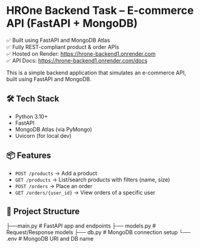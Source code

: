 # HROne Backend Task – E-commerce API (FastAPI + MongoDB)

✅ Built using FastAPI and MongoDB Atlas  
✅ Fully REST-compliant product & order APIs  
✅ Hosted on Render: https://hrone-backend1.onrender.com  
✅ API Docs: https://hrone-backend1.onrender.com/docs


This is a simple backend application that simulates an e-commerce API, built using FastAPI and MongoDB.

## 🛠 Tech Stack

- Python 3.10+
- FastAPI
- MongoDB Atlas (via PyMongo)
- Uvicorn (for local dev)

## 📦 Features

- `POST /products` → Add a product
- `GET /products` → List/search products with filters (name, size)
- `POST /orders` → Place an order
- `GET /orders/{user_id}` → View orders of a specific user

## 📁 Project Structure

├──main.py # FastAPI app and endpoints
├── models.py # Request/Response models
├── db.py # MongoDB connection setup
└── .env # MongoDB URI and DB name











